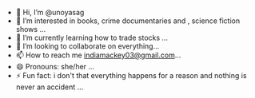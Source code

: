 - 👋 Hi, I’m @unoyasag
- 👀 I’m interested in books, crime documentaries and , science fiction shows ...
- 🌱 I’m currently learning how to trade stocks ...
- 💞️ I’m looking to collaborate on everything...
- 📫 How to reach me indiamackey03@gmail.com...
- 😄 Pronouns: she/her ...
- ⚡ Fun fact: i don't that everything happens for a reason and nothing is never an accident ...

<!---
unoyasag/unoyasag is a ✨ special ✨ repository because its `README.md` (this file) appears on your GitHub profile.
You can click the Preview link to take a look at your changes.
--->

